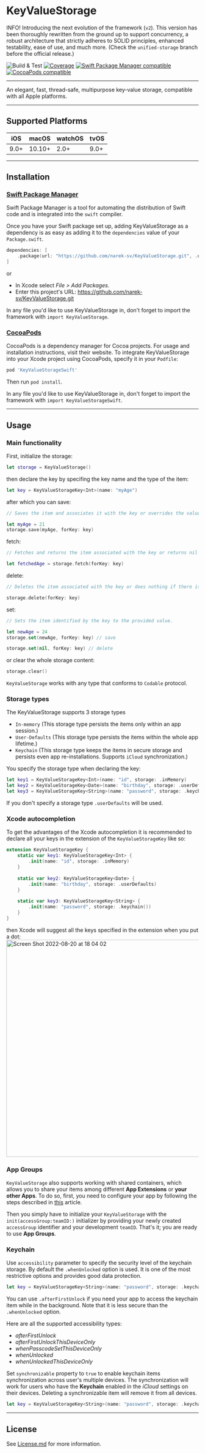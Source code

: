 # KeyValueStorage

INFO! Introducing the next evolution of the framework (`v2`). This version has been thoroughly rewritten from the ground up to support concurrency, a robust architecture that strictly adheres to SOLID principles, enhanced testability, ease of use, and much more. (Check the `unified-storage` branch before the official release.) 

![Build & Test](https://github.com/narek-sv/KeyValueStorage/actions/workflows/swift.yml/badge.svg)
[![Coverage](https://img.shields.io/badge/coverage-100%25-brightgreen)](https://github.com/narek-sv/KeyValueStorage/actions/workflows/swift.yml)
[![Swift Package Manager compatible](https://img.shields.io/badge/Swift%20Package%20Manager-compatible-success.svg)](https://github.com/apple/swift-package-manager)
[![CocoaPods compatible](https://img.shields.io/cocoapods/v/KeyValueStorageSwift)](https://cocoapods.org/pods/KeyValueStorageSwift)

---

An elegant, fast, thread-safe, multipurpose key-value storage, compatible with all Apple platforms.

---
## Supported Platforms

| iOS | macOS | watchOS | tvOS |
| --- | --- | --- | --- |
| 9.0+ | 10.10+ | 2.0+ | 9.0+ |

---
## Installation

### [Swift Package Manager](https://swift.org/package-manager/)

Swift Package Manager is a tool for automating the distribution of Swift code and is integrated into the `swift` compiler. 

Once you have your Swift package set up, adding KeyValueStorage as a dependency is as easy as adding it to the `dependencies` value of your `Package.swift`.

```swift
dependencies: [
    .package(url: "https://github.com/narek-sv/KeyValueStorage.git", .upToNextMajor(from: "1.0.1"))
]
```

or

* In Xcode select *File > Add Packages*.
* Enter this project's URL: https://github.com/narek-sv/KeyValueStorage.git

In any file you'd like to use KeyValueStorage in, don't forget to
import the framework with `import KeyValueStorage`.

### [CocoaPods](https://cocoapods.org)

CocoaPods is a dependency manager for Cocoa projects. For usage and installation instructions, visit their website. To integrate KeyValueStorage into your Xcode project using CocoaPods, specify it in your `Podfile`:

```ruby
pod 'KeyValueStorageSwift'
```

Then run `pod install`.

In any file you'd like to use KeyValueStorage in, don't forget to
import the framework with `import KeyValueStorageSwift`.

---
## Usage

### Main functionality 

First, initialize the storage:
```swift
let storage = KeyValueStorage()
```

then declare the key by specifing the key name and the type of the item:

```swift
let key = KeyValueStorageKey<Int>(name: "myAge")
```

after which you can save:
```swift
// Saves the item and associates it with the key or overrides the value if there is already such item. 

let myAge = 21
storage.save(myAge, forKey: key)
```

fetch:
```swift
// Fetches and returns the item associated with the key or returns nil if there is no such item.

let fetchedAge = storage.fetch(forKey: key) 
```

delete:
```swift
// Deletes the item associated with the key or does nothing if there is no such item.

storage.delete(forKey: key)
```

set:
```swift
// Sets the item identified by the key to the provided value.

let newAge = 24
storage.set(newAge, forKey: key) // save

storage.set(nil, forKey: key) // delete
```

or clear the whole storage content:
```swift
storage.clear()
```

`KeyValueStorage` works with any type that conforms to `Codable` protocol.

### Storage types 

The KeyValueStorage supports 3 storage types
* `In-memory` (This storage type persists the items only within an app session.)
* `User-Defaults` (This storage type persists the items within the whole app lifetime.)
* `Keychain` (This storage type keeps the items in secure storage and persists even app re-installations. Supports `iCloud` synchronization.)

You specify the storage type when declaring the key:
```swift
let key1 = KeyValueStorageKey<Int>(name: "id", storage: .inMemory)
let key2 = KeyValueStorageKey<Date>(name: "birthday", storage: .userDefaults)
let key3 = KeyValueStorageKey<String>(name: "password", storage: .keychain())
```
If you don't specify a storage type `.userDefaults` will be used.

### Xcode autocompletion 

To get the advantages of the Xcode autocompletion it is recommended to declare all your keys in the extension of the `KeyValueStorageKey` like so:
```swift
extension KeyValueStorageKey {
    static var key1: KeyValueStorageKey<Int> {
        .init(name: "id", storage: .inMemory)
    }
    
    static var key2: KeyValueStorageKey<Date> {
        .init(name: "birthday", storage: .userDefaults)
    }
    
    static var key3: KeyValueStorageKey<String> {
        .init(name: "password", storage: .keychain())
    }
}
```

then Xcode will suggest all the keys specified in the extension when you put a dot:
<img width="567" alt="Screen Shot 2022-08-20 at 18 04 02" src="https://user-images.githubusercontent.com/23353201/185749955-91558762-513d-46ef-83de-b836808fbb2e.png">

### App Groups

`KeyValueStorage` also supports working with shared containers, which allows you to share your items among different **App Extensions** or **your other Apps**. To do so, first, you need to configure your app by following the steps described in [this](https://developer.apple.com/documentation/security/keychain_services/keychain_items/sharing_access_to_keychain_items_among_a_collection_of_apps) article.

Then you simply have to initialize your `KeyValueStorage` with the `init(accessGroup:teamID:)` initializer by providing your newly created `accessGroup` identifier and your development `teamID`. That's it; you are ready to use **App Groups**.

### Keychain

Use `accessibility` parameter to specify the security level of the keychain storage.
By default the `.whenUnlocked` option is used. It is one of the most restrictive options and provides good data protection.

```swift
let key = KeyValueStorageKey<String>(name: "password", storage: .keychain(accessibility: .whenUnlocked))
```

You can use `.afterFirstUnlock` if you need your app to access the keychain item while in the background. Note that it is less secure than the `.whenUnlocked` option.

Here are all the supported accessibility types:
* *afterFirstUnlock*
* *afterFirstUnlockThisDeviceOnly*
* *whenPasscodeSetThisDeviceOnly*
* *whenUnlocked*
* *whenUnlockedThisDeviceOnly*

Set `synchronizable` property to `true` to enable keychain items synchronization across user's multiple devices. The synchronization will work for users who have the **Keychain** enabled in the *iCloud* settings on their devices. Deleting a synchronizable item will remove it from all devices.

```swift
let key = KeyValueStorageKey<String>(name: "password", storage: .keychain(accessibility: .afterFirstUnlock, isSynchronizable: true))
```
---
## License

See [License.md](https://github.com/narek-sv/KeyValueStorage/blob/main/LICENSE) for more information.
